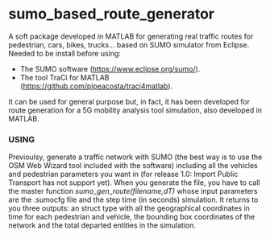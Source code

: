 # sumo_based_route_generator

A soft package developed in MATLAB for generating real traffic routes for pedestrian, cars, bikes, trucks... based on SUMO simulator from Eclipse.
Needed to be install before using:
  - The SUMO software (https://www.eclipse.org/sumo/).
  - The tool TraCi for MATLAB (https://github.com/pipeacosta/traci4matlab).

It can be used for general purpose but, in fact, it has been developed for route generation for a 5G mobility analysis tool simulation, also developed in MATLAB.

### USING ####

Previoulsy, generate a traffic network with SUMO (the best way is to use the OSM Web Wizard tool included with the software) including all the vehicles and pedestrian parameters you want in (for release 1.0: Import Public Transport has not support yet). When you generate the file, you have to call the master function _sumo_gen_route(filename,dT)_ whose input parameters are the .sumocfg file and the step time (in seconds) simulation. It returns to you three outputs: an struct type with all the geographical coordinates in time for each pedestrian and vehicle, the bounding box coordinates of the network and the total departed entities in the simulation.
